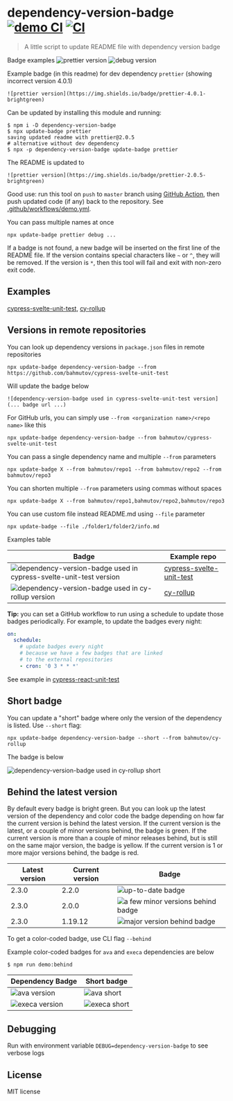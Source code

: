 # dependency-version-badge [![demo CI][demo image]][demo url] [![CI][ci image]][ci url]

> A little script to update README file with dependency version badge

Badge examples ![prettier version](https://img.shields.io/badge/prettier-2.0.5-brightgreen) ![debug version](https://img.shields.io/badge/debug-4.1.1-brightgreen)

Example badge (in this readme) for dev dependency `prettier` (showing incorrect version 4.0.1)

    ![prettier version](https://img.shields.io/badge/prettier-4.0.1-brightgreen)

Can be updated by installing this module and running:

```shell
$ npm i -D dependency-version-badge
$ npx update-badge prettier
saving updated readme with prettier@2.0.5
# alternative without dev dependency
$ npx -p dependency-version-badge update-badge prettier
```

The README is updated to

    ![prettier version](https://img.shields.io/badge/prettier-2.0.5-brightgreen)

Good use: run this tool on `push` to `master` branch using [GitHub Action](https://glebbahmutov.com/blog/trying-github-actions/), then push updated code (if any) back to the repository. See [.github/workflows/demo.yml](.github/workflows/demo.yml).

You can pass multiple names at once

```shell
npx update-badge prettier debug ...
```

If a badge is not found, a new badge will be inserted on the first line of the README file. If the version contains special characters like `~` or `^`, they will be removed. If the version is `*`, then this tool will fail and exit with non-zero exit code.

## Examples

[cypress-svelte-unit-test](https://github.com/bahmutov/cypress-svelte-unit-test), [cy-rollup](https://github.com/bahmutov/cy-rollup)

## Versions in remote repositories

You can look up dependency versions in `package.json` files in remote repositories

```
npx update-badge dependency-version-badge --from https://github.com/bahmutov/cypress-svelte-unit-test
```

Will update the badge below

```
![dependency-version-badge used in cypress-svelte-unit-test version](... badge url ...)
```

For GitHub urls, you can simply use `--from <organization name>/<repo name>` like this

```
npx update-badge dependency-version-badge --from bahmutov/cypress-svelte-unit-test
```

You can pass a single dependency name and multiple `--from` parameters

```
npx update-badge X --from bahmutov/repo1 --from bahmutov/repo2 --from bahmutov/repo3
```

You can shorten multiple `--from` parameters using commas without spaces

```
npx update-badge X --from bahmutov/repo1,bahmutov/repo2,bahmutov/repo3
```

You can use custom file instead README.md using `--file` parameter

```
npx update-badge --file ./folder1/folder2/info.md
```

Examples table

<!-- prettier-ignore-start -->
Badge | Example repo
--- | ---
![dependency-version-badge used in cypress-svelte-unit-test version](https://img.shields.io/badge/dependency--version--badge-1.11.0-brightgreen) | [cypress-svelte-unit-test](https://github.com/bahmutov/cypress-svelte-unit-test)
![dependency-version-badge used in cy-rollup version](https://img.shields.io/badge/dependency--version--badge-1.2.0-brightgreen) | [cy-rollup](https://github.com/bahmutov/cy-rollup)
<!-- prettier-ignore-end -->

**Tip:** you can set a GitHub workflow to run using a schedule to update those badges periodically. For example, to update the badges every night:

```yml
on:
  schedule:
    # update badges every night
    # because we have a few badges that are linked
    # to the external repositories
    - cron: '0 3 * * *'
```

See example in [cypress-react-unit-test](https://github.com/bahmutov/cypress-react-unit-test#external-examples)

## Short badge

You can update a "short" badge where only the version of the dependency is listed. Use `--short` flag:

```shell
npx update-badge dependency-version-badge --short --from bahmutov/cy-rollup
```

The badge is below

![dependency-version-badge used in cy-rollup short](https://img.shields.io/badge/1.2.0-brightgreen)

## Behind the latest version

By default every badge is bright green. But you can look up the latest version of the dependency and color code the badge depending on how far the current version is behind the latest version. If the current version is the latest, or a couple of minor versions behind, the badge is green. If the current version is more than a couple of minor releases behind, but is still on the same major version, the badge is yellow. If the current version is 1 or more major versions behind, the badge is red.

<!-- prettier-ignore-start -->
Latest version | Current version | Badge
--- | --- | ---
2.3.0 | 2.2.0 | ![up-to-date badge](https://img.shields.io/badge/2.2.0-brightgreen)
2.3.0 | 2.0.0 | ![a few minor versions behind badge](https://img.shields.io/badge/2.0.0-yellow)
2.3.0 | 1.19.12 | ![major version behind badge](https://img.shields.io/badge/1.19.12-red)
<!-- prettier-ignore-end -->

To get a color-coded badge, use CLI flag `--behind`

Example color-coded badges for `ava` and `execa` dependencies are below

```shell
$ npm run demo:behind
```

<!-- prettier-ignore-start -->
Dependency Badge | Short badge
--- | ---
![ava version](https://img.shields.io/badge/ava-3.13.0-red) | ![ava short](https://img.shields.io/badge/3.13.0-red)
![execa version](https://img.shields.io/badge/execa-4.0.3-red) | ![execa short](https://img.shields.io/badge/4.0.3-red)
<!-- prettier-ignore-end -->

## Debugging

Run with environment variable `DEBUG=dependency-version-badge` to see verbose logs

## License

MIT license

[demo image]: https://github.com/bahmutov/dependency-version-badge/workflows/Demo/badge.svg?branch=master
[demo url]: https://github.com/bahmutov/dependency-version-badge/actions
[ci image]: https://github.com/bahmutov/dependency-version-badge/workflows/ci/badge.svg?branch=master
[ci url]: https://github.com/bahmutov/dependency-version-badge/actions
